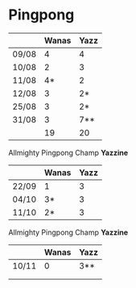 # Pingpong


|   |  Wanas |  Yazz | 
|---|---|---|
|  09/08 |  4  |  4  |
|  10/08 |  2  |  3  |
|  11/08 |  4* |   2  |
|  12/08 |  3 |   2*  |
|  25/08 |  3 |   2*  |
|  31/08 |  3 |   7**  |
|  |  19 |   20  |

Allmighty Pingpong Champ **Yazzine**

|   |  Wanas |  Yazz | 
|---|---|---|
|  22/09 |  1  |  3  |
| 04/10 |  3* |   3  |
| 11/10 |  2* |   3  |

Allmighty Pingpong Champ **Yazzine**


|   |  Wanas |  Yazz | 
|---|---|---|
|  10/11 |  0  |  3**  |
| | |     |
|  |  |    |
